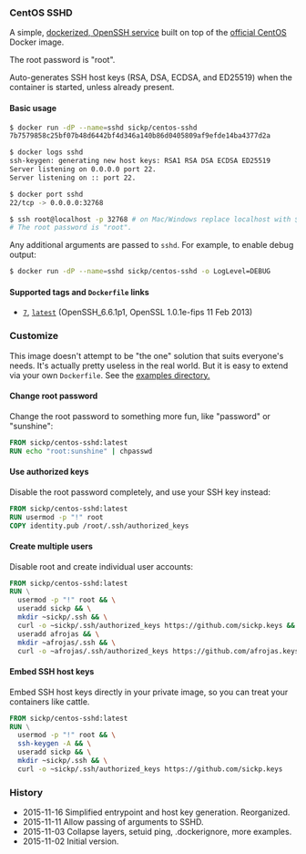 ### CentOS SSHD

A simple, [dockerized, OpenSSH service][centos_sshd] built on top of the [official CentOS][centos] Docker image.

The root password is "root".

Auto-generates SSH host keys (RSA, DSA, ECDSA, and ED25519) when the container is started, unless already present.

#### Basic usage

```sh
$ docker run -dP --name=sshd sickp/centos-sshd
7b7579858c25bf07b48d6442bf4d346a140b86d0405809af9efde14ba4377d2a

$ docker logs sshd
ssh-keygen: generating new host keys: RSA1 RSA DSA ECDSA ED25519
Server listening on 0.0.0.0 port 22.
Server listening on :: port 22.

$ docker port sshd
22/tcp -> 0.0.0.0:32768

$ ssh root@localhost -p 32768 # on Mac/Windows replace localhost with $(docker-machine ip default)
# The root password is "root".
```

Any additional arguments are passed to `sshd`. For example, to enable debug output:

```sh
$ docker run -dP --name=sshd sickp/centos-sshd -o LogLevel=DEBUG
```

#### Supported tags and `Dockerfile` links

* [`7`][dockerfile_7], [`latest`][dockerfile_7] (OpenSSH_6.6.1p1, OpenSSL 1.0.1e-fips 11 Feb 2013)

### Customize

This image doesn't attempt to be "the one" solution that suits everyone's needs. It's actually pretty useless in the real world. But it is easy to extend via your own `Dockerfile`. See the [examples directory.][examples]

#### Change root password

Change the root password to something more fun, like "password" or "sunshine":

```dockerfile
FROM sickp/centos-sshd:latest
RUN echo "root:sunshine" | chpasswd
```

#### Use authorized keys

Disable the root password completely, and use your SSH key instead:

```dockerfile
FROM sickp/centos-sshd:latest
RUN usermod -p "!" root
COPY identity.pub /root/.ssh/authorized_keys
```

#### Create multiple users

Disable root and create individual user accounts:

```dockerfile
FROM sickp/centos-sshd:latest
RUN \
  usermod -p "!" root && \
  useradd sickp && \
  mkdir ~sickp/.ssh && \
  curl -o ~sickp/.ssh/authorized_keys https://github.com/sickp.keys && \
  useradd afrojas && \
  mkdir ~afrojas/.ssh && \
  curl -o ~afrojas/.ssh/authorized_keys https://github.com/afrojas.keys
```

#### Embed SSH host keys

Embed SSH host keys directly in your private image, so you can treat your containers like cattle.

```dockerfile
FROM sickp/centos-sshd:latest
RUN \
  usermod -p "!" root && \
  ssh-keygen -A && \
  useradd sickp && \
  mkdir ~sickp/.ssh && \
  curl -o ~sickp/.ssh/authorized_keys https://github.com/sickp.keys
```

### History

- 2015-11-16 Simplified entrypoint and host key generation. Reorganized.
- 2015-11-11 Allow passing of arguments to SSHD.
- 2015-11-03 Collapse layers, setuid ping, .dockerignore, more examples.
- 2015-11-02 Initial version.

[centos_sshd]:  https://hub.docker.com/r/sickp/centos-sshd/
[centos]:       https://hub.docker.com/_/centos/
[dockerfile_7]: https://github.com/sickp/docker-centos-sshd/tree/master/versions/7/Dockerfile
[examples]:     https://github.com/sickp/docker-centos-sshd/tree/master/examples/
